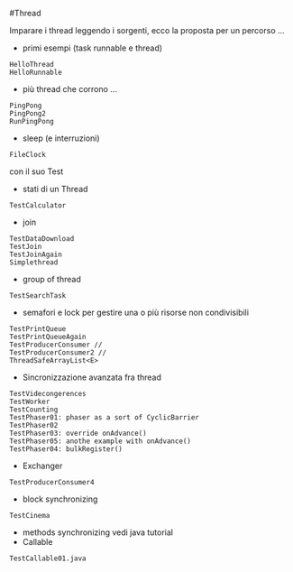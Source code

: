 #Thread

Imparare i thread leggendo i sorgenti, ecco la proposta per un percorso ...

- primi esempi (task runnable e thread)
```
HelloThread
HelloRunnable
```
- più thread che corrono ...
```
PingPong
PingPong2
RunPingPong
```
- sleep (e interruzioni)
```
FileClock 
```
con il suo Test
- stati di un Thread
```
TestCalculator
```
- join
```
TestDataDownload
TestJoin
TestJoinAgain
Simplethread
```
- group of thread
```
TestSearchTask
```
- semafori e lock per gestire una o più risorse non condivisibili
```
TestPrintQueue
TestPrintQueueAgain
TestProducerConsumer // 
TestProducerConsumer2 // 
ThreadSafeArrayList<E>
```
- Sincronizzazione avanzata fra thread
```
TestVidecongerences
TestWorker 
TestCounting
TestPhaser01: phaser as a sort of CyclicBarrier
TestPhaser02
TestPhaser03: override onAdvance()
TestPhaser05: anothe example with onAdvance()
TestPhaser04: bulkRegister()
```
- Exchanger
```
TestProducerConsumer4
```
- block synchronizing
```
TestCinema
```
- methods synchronizing
vedi java tutorial
- Callable
```
TestCallable01.java
```
